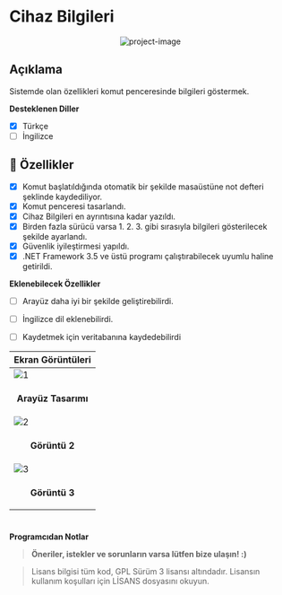 # Cihaz Bilgileri

<p align="center"><img src="https://socialify.git.ci/epbalaban01/CihazBilgileri/image?name=1&amp;owner=1&amp;theme=Light" alt="project-image"></p>

<h2>Açıklama</h2>

Sistemde olan özellikleri komut penceresinde bilgileri göstermek.

<b>Desteklenen Diller</b>
- [x] Türkçe
- [ ] İngilizce

<h2>🧐 Özellikler</h2>

- [x] Komut başlatıldığında otomatik bir şekilde masaüstüne not defteri şeklinde kaydediliyor.
- [x] Komut penceresi tasarlandı.
- [x] Cihaz Bilgileri en ayrıntısına kadar yazıldı.
- [x] Birden fazla sürücü varsa 1. 2. 3. gibi sırasıyla bilgileri gösterilecek şekilde ayarlandı.
- [x] Güvenlik iyileştirmesi yapıldı.
- [x] .NET Framework 3.5 ve üstü programı çalıştırabilecek uyumlu haline getirildi.
 
<b>Eklenebilecek Özellikler</b>

- [ ] Arayüz daha iyi bir şekilde geliştirebilirdi.
- [ ] İngilizce dil eklenebilirdi.
- [ ] Kaydetmek için veritabanına kaydedebilirdi

      
| <b>Ekran Görüntüleri</b> |
|---|
| ![1](https://github.com/epbalaban01/CihazBilgileri/assets/42430554/249baadc-d317-461e-918c-e15811ed0dcc) |
| <p align="center"><b>Arayüz Tasarımı</b></p> |
| ![2](https://github.com/epbalaban01/CihazBilgileri/assets/42430554/4845f3eb-b424-4c5e-ac1b-e3d4836653b5) |
| <p align="center"><b>Görüntü 2</b></p> |
| ![3](https://github.com/epbalaban01/CihazBilgileri/assets/42430554/9eb6af41-20f5-48c3-8eca-90e06bf8e4cc) |
| <p align="center"><b>Görüntü 3</b></p> |


#
<b>Programcıdan Notlar</b>
> <b>Öneriler, istekler ve sorunların varsa lütfen bize ulaşın! :)</b>

> Lisans bilgisi tüm kod, GPL Sürüm 3 lisansı altındadır. Lisansın kullanım koşulları için LİSANS dosyasını okuyun.

